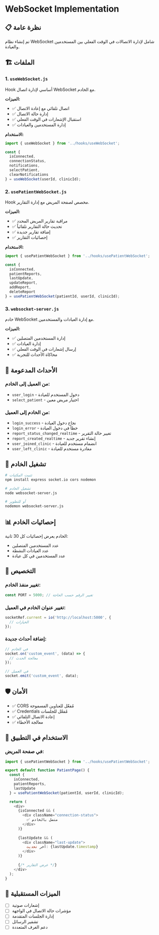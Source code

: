 # WebSocket Implementation

## 📋 نظرة عامة

تم إنشاء نظام WebSocket شامل لإدارة الاتصالات في الوقت الفعلي بين المستخدمين والعيادة.

## 🏗️ الملفات

### 1. `useWebSocket.js`
Hook أساسي لإدارة اتصال WebSocket مع الخادم.

**الميزات:**
- ✅ اتصال تلقائي مع إعادة الاتصال
- ✅ إدارة حالة الاتصال
- ✅ استقبال الإشعارات في الوقت الفعلي
- ✅ إدارة المستخدمين والعيادات

**الاستخدام:**
```javascript
import { useWebSocket } from '../hooks/useWebSocket';

const { 
  isConnected, 
  connectionStatus, 
  notifications,
  selectPatient,
  clearNotifications 
} = useWebSocket(userId, clinicId);
```

### 2. `usePatientWebSocket.js`
Hook مخصص لصفحة المريض مع إدارة التقارير.

**الميزات:**
- ✅ مراقبة تقارير المريض المحدد
- ✅ تحديث حالة التقارير تلقائياً
- ✅ إضافة تقارير جديدة
- ✅ إحصائيات التقارير

**الاستخدام:**
```javascript
import { usePatientWebSocket } from '../hooks/usePatientWebSocket';

const {
  isConnected,
  patientReports,
  lastUpdate,
  updateReport,
  addReport,
  deleteReport
} = usePatientWebSocket(patientId, userId, clinicId);
```

### 3. `websocket-server.js`
خادم WebSocket مع إدارة العيادات والمستخدمين.

**الميزات:**
- ✅ إدارة المستخدمين المتصلين
- ✅ إدارة العيادات
- ✅ إرسال إشعارات في الوقت الفعلي
- ✅ محاكاة الأحداث للتجربة

## 📡 الأحداث المدعومة

### من العميل إلى الخادم:
- `user_login` - دخول المستخدم للعيادة
- `select_patient` - اختيار مريض معين

### من الخادم إلى العميل:
- `login_success` - نجاح دخول العيادة
- `login_error` - خطأ في دخول العيادة
- `report_status_changed_realtime` - تغيير حالة التقرير
- `report_created_realtime` - إنشاء تقرير جديد
- `user_joined_clinic` - انضمام مستخدم للعيادة
- `user_left_clinic` - مغادرة مستخدم للعيادة

## 🚀 تشغيل الخادم

```bash
# تثبيت المكتبات
npm install express socket.io cors nodemon

# تشغيل الخادم
node websocket-server.js

# أو للتطوير
nodemon websocket-server.js
```

## 📊 إحصائيات الخادم

الخادم يعرض إحصائيات كل 30 ثانية:
- عدد المستخدمين المتصلين
- عدد العيادات النشطة
- عدد المستخدمين في كل عيادة

## 🔧 التخصيص

### تغيير منفذ الخادم:
```javascript
const PORT = 5000; // تغيير الرقم حسب الحاجة
```

### تغيير عنوان الخادم في العميل:
```javascript
socketRef.current = io('http://localhost:5000', {
  // الخيارات
});
```

### إضافة أحداث جديدة:
```javascript
// في الخادم
socket.on('custom_event', (data) => {
  // معالجة الحدث
});

// في العميل
socket.emit('custom_event', data);
```

## 🛡️ الأمان

- ✅ CORS مُفعّل للعناوين المسموحة
- ✅ Credentials مُفعّل للجلسات
- ✅ إعادة الاتصال التلقائي
- ✅ معالجة الأخطاء

## 📱 الاستخدام في التطبيق

### في صفحة المريض:
```javascript
import { usePatientWebSocket } from '../hooks/usePatientWebSocket';

export default function PatientPage() {
  const {
    isConnected,
    patientReports,
    lastUpdate
  } = usePatientWebSocket(patientId, userId, clinicId);

  return (
    <div>
      {isConnected && (
        <div className="connection-status">
          ✅ متصل بالخادم
        </div>
      )}
      
      {lastUpdate && (
        <div className="last-update">
          آخر تحديث: {lastUpdate.timestamp}
        </div>
      )}
      
      {/* عرض التقارير */}
    </div>
  );
}
```

## 🎯 الميزات المستقبلية

- [ ] إشعارات صوتية
- [ ] مؤشرات حالة الاتصال في الواجهة
- [ ] إدارة الجلسات المتقدمة
- [ ] تشفير الرسائل
- [ ] دعم الغرف المتعددة 